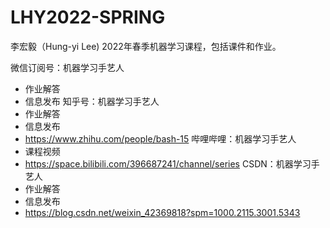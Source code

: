 # LHY2022-SPRING
李宏毅（Hung-yi Lee) 2022年春季机器学习课程，包括课件和作业。

微信订阅号：机器学习手艺人  
 * 作业解答
 * 信息发布
知乎号：机器学习手艺人  
 * 作业解答
 * 信息发布
 * https://www.zhihu.com/people/bash-15
哔哩哔哩：机器学习手艺人  
 * 课程视频
 * https://space.bilibili.com/396687241/channel/series
CSDN：机器学习手艺人  
 * 作业解答
 * 信息发布
 * https://blog.csdn.net/weixin_42369818?spm=1000.2115.3001.5343
